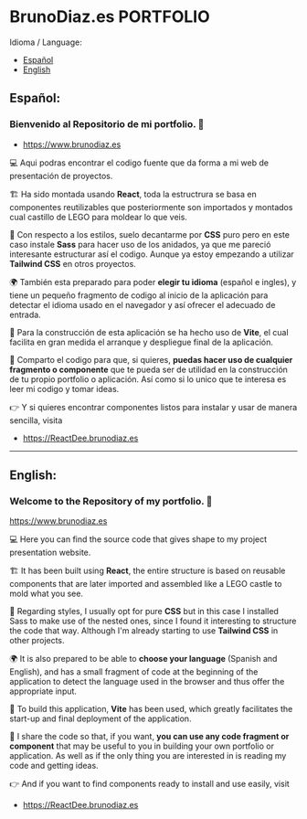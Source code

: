 # BrunoDiaz.es PORTFOLIO

Idioma / Language:
- [Español](#Español)
- [English](#English)

## Español:

### Bienvenido al Repositorio de mi portfolio. 👋

- https://www.brunodiaz.es

💻 Aqui podras encontrar el codigo fuente que da forma a mi web de presentación de proyectos.

🏗 Ha sido montada usando **React**, toda la estructrura se basa en componentes reutilizables que posteriormente son importados y montados cual castillo de LEGO para moldear lo que veis.

🎨 Con respecto a los estilos, suelo decantarme por **CSS** puro pero en este caso instale **Sass** para hacer uso de los anidados, ya que me pareció interesante estructurar así el codigo. Aunque ya estoy empezando a utilizar **Tailwind CSS** en otros proyectos.

🌍 También esta preparado para poder **elegir tu idioma** (español e ingles), y tiene un pequeño fragmento de codigo al inicio de la aplicación para detectar el idioma usado en el navegador y así ofrecer el adecuado de entrada.

🚧 Para la construcción de esta aplicación se ha hecho uso de **Vite**, el cual facilita en gran medida el arranque y despliegue final de la aplicación.

🎁 Comparto el codigo para que, si quieres, **puedas hacer uso de cualquier fragmento o componente** que te pueda ser de utilidad en la construcción de tu propio portfolio o aplicación. Así como si lo unico que te interesa es leer mi codigo y tomar ideas.

👉 Y si quieres encontrar componentes listos para instalar y usar de manera sencilla, visita 
- https://ReactDee.brunodiaz.es

--------

## English:

### Welcome to the Repository of my portfolio. 👋

https://www.brunodiaz.es

💻 Here you can find the source code that gives shape to my project presentation website.

🏗 It has been built using **React**, the entire structure is based on reusable components that are later imported and assembled like a LEGO castle to mold what you see.

🎨 Regarding styles, I usually opt for pure **CSS** but in this case I installed Sass to make use of the nested ones, since I found it interesting to structure the code that way. Although I'm already starting to use **Tailwind CSS** in other projects.

🌍 It is also prepared to be able to **choose your language** (Spanish and English), and has a small fragment of code at the beginning of the application to detect the language used in the browser and thus offer the appropriate input.

🚧 To build this application, **Vite** has been used, which greatly facilitates the start-up and final deployment of the application.

🎁 I share the code so that, if you want, **you can use any code fragment or component** that may be useful to you in building your own portfolio or application. As well as if the only thing you are interested in is reading my code and getting ideas.

👉 And if you want to find components ready to install and use easily, visit 
- https://ReactDee.brunodiaz.es
